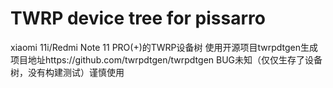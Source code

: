 # TWRP device tree for pissarro 
xiaomi 11i/Redmi Note 11 PRO(+)的TWRP设备树
使用开源项目twrpdtgen生成项目地址https://github.com/twrpdtgen/twrpdtgen
BUG未知（仅仅生存了设备树，没有构建测试）谨慎使用
